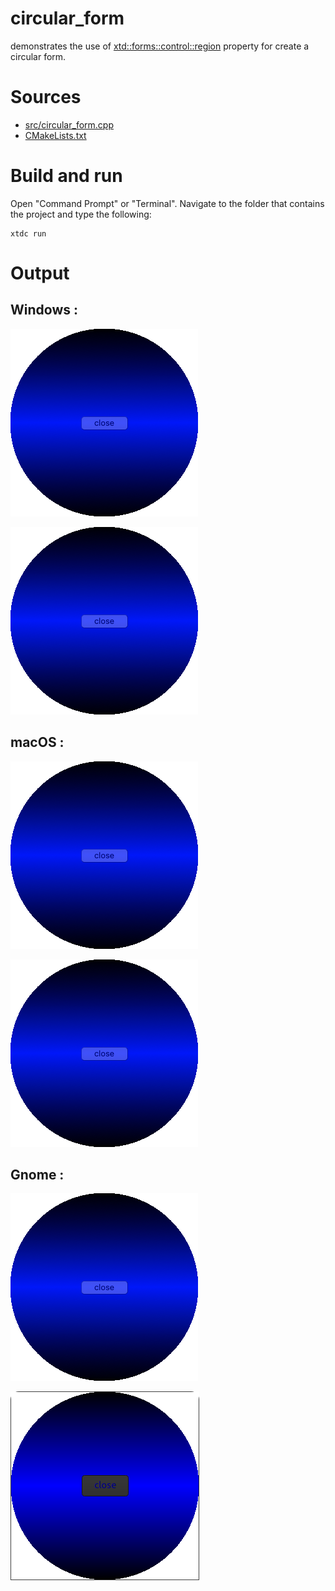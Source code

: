 # circular_form

demonstrates the use of [xtd::forms::control::region](../../../../src/xtd.forms/include/xtd/forms/control.h) property for create a circular form.

# Sources

* [src/circular_form.cpp](src/circular_form.cpp)
* [CMakeLists.txt](CMakeLists.txt)

# Build and run

Open "Command Prompt" or "Terminal". Navigate to the folder that contains the project and type the following:

```shell
xtdc run
```

# Output

## Windows :

![Screenshot](../../../../docs/pictures/examples/circular_form_w.png)

![Screenshot](../../../../docs/pictures/examples/circular_form_wd.png)

## macOS :

![Screenshot](../../../../docs/pictures/examples/circular_form_m.png)

![Screenshot](../../../../docs/pictures/examples/circular_form_md.png)

## Gnome :

![Screenshot](../../../../docs/pictures/examples/circular_form_g.png)

![Screenshot](../../../../docs/pictures/examples/circular_form_gd.png)
